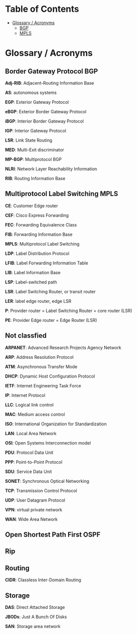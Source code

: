 # Table of Contents

 * [Glossary / Acronyms](#glossary) 
    * [BGP](*#bgp)
    * [MPLS](#mpls)

# <a name="glossary"></a>Glossary / Acronyms

## <a name="bgp"></a>Border Gateway Protocol BGP


**Adj-RIB**: Adjacent-Routing Information Base 

**AS**: autonomous systems

**EGP**: Exterior Gateway Protocol 

**eBGP**: Exterior Border Gateway Protocol

**iBGP**: Interior Border Gateway Protocol

**IGP**: Interior Gateway Protocol

**LSR**: Link State Routing

**MED**: Multi-Exit discriminator

**MP-BGP**: Multiprotocol BGP

**NLRI**: Network Layer Reachability Information 

**RIB**: Routing Information Base 



## <a name="mpls"></a> Multiprotocol Label Switching MPLS

**CE**: Customer Edge router

**CEF**: Cisco Express Forwarding

**FEC**: Forwarding Equivalence Class

**FIB**: Forwarding Information Base

**MPLS**: Multiprotocol Label Switching

**LDP**: Label Distribution Protocol

**LFIB**: Label Forwarding Information Table

**LIB**: Label Information Base

**LSP**: Label-switched path 

**LSR**: Label Switching Router, or transit router

**LER**: label edge router, edge LSR

**P**:  Provider router = Label Switching Router = core router (LSR)

**PE**: Provider Edge router = Edge Router (LSR)

## Not classfied

**ARPANET**: Advanced Research Projects Agency Network

**ARP**: Address Resolution Protocol

**ATM**: Asynchronous Transfer Mode

**DHCP**: Dynamic Host Configuration Protocol

**IETF**: Internet Engineering Task Force

**IP**:  Internet Protocol

**LLC**: Logical link control

**MAC**: Medium access control

**ISO**: International Organization for Standardization

**LAN**: Local Area Network

**OSI**: Open Systems Interconnection model

**PDU**: Protocol Data Unit

**PPP**: Point-to-Point Protocol

**SDU**: Service Data Unit

**SONET**:  Synchronous Optical Networking

**TCP**: Transmission Control Protocol

**UDP**: User Datagram Protocol

**VPN**: virtual private network

**WAN**: Wide Area Network

## Open Shortest Path First OSPF





## Rip



## Routing

**CIDR**: Classless Inter-Domain Routing

## Storage

**DAS**: Direct Attached Storage

**JBODs**: Just A Bunch Of Disks

**SAN**: Storage area network



